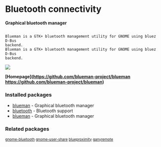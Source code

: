 # Bluetooth connectivity

__Graphical bluetooth manager__

```

Blueman is a GTK+ bluetooth management utility for GNOME using bluez D-Bus
backend.
Blueman is a GTK+ bluetooth management utility for GNOME using bluez D-Bus
backend.

```

![](https://screenshots.debian.net/thumbnail/blueman/)


 **[Homepage](https://github.com/blueman-project/blueman
https://github.com/blueman-project/blueman)**

### Installed packages

* [blueman](https://packages.debian.org/jessie/blueman) - Graphical bluetooth manager
* [bluetooth](https://packages.debian.org/jessie/bluetooth) - Bluetooth support
* [blueman](https://packages.debian.org/jessie/blueman) - Graphical bluetooth manager

### Related packages

<sub> [gnome-bluetooth](https://packages.debian.org/jessie/gnome-bluetooth) [gnome-user-share](https://packages.debian.org/jessie/gnome-user-share) [blueproximity](https://packages.debian.org/jessie/blueproximity) [ganyremote](https://packages.debian.org/jessie/ganyremote)  </sub>
